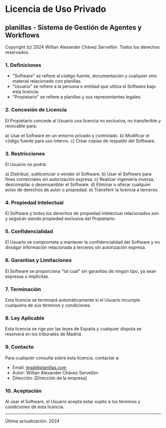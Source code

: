 # Licencia de Uso Privado

## planillas - Sistema de Gestión de Agentes y Workflows

Copyright (c) 2024 Willian Alexander Chávez Servellón. Todos los derechos reservados.

### 1. Definiciones

- "Software" se refiere al código fuente, documentación y cualquier otro material relacionado con planillas.
- "Usuario" se refiere a la persona o entidad que utiliza el Software bajo esta licencia.
- "Propietario" se refiere a planillas y sus representantes legales.

### 2. Concesión de Licencia

El Propietario concede al Usuario una licencia no exclusiva, no transferible y revocable para:

a) Usar el Software en un entorno privado y controlado.
b) Modificar el código fuente para uso interno.
c) Crear copias de respaldo del Software.

### 3. Restricciones

El Usuario no podrá:

a) Distribuir, sublicenciar o vender el Software.
b) Usar el Software para fines comerciales sin autorización expresa.
c) Realizar ingeniería inversa, descompilar o desensamblar el Software.
d) Eliminar o alterar cualquier aviso de derechos de autor o propiedad.
e) Transferir la licencia a terceros.

### 4. Propiedad Intelectual

El Software y todos los derechos de propiedad intelectual relacionados son y seguirán siendo propiedad exclusiva del Propietario.

### 5. Confidencialidad

El Usuario se compromete a mantener la confidencialidad del Software y no divulgar información relacionada a terceros sin autorización expresa.

### 6. Garantías y Limitaciones

El Software se proporciona "tal cual" sin garantías de ningún tipo, ya sean expresas o implícitas.

### 7. Terminación

Esta licencia se terminará automáticamente si el Usuario incumple cualquiera de sus términos y condiciones.

### 8. Ley Aplicable

Esta licencia se rige por las leyes de España y cualquier disputa se resolverá en los tribunales de Madrid.

### 9. Contacto

Para cualquier consulta sobre esta licencia, contactar a:
- Email: legal@planillas.com
- Autor: Willian Alexander Chávez Servellón
- Dirección: [Dirección de la empresa]

### 10. Aceptación

Al usar el Software, el Usuario acepta estar sujeto a los términos y condiciones de esta licencia.

---

Última actualización: 2024 
